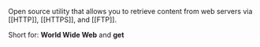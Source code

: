 Open source utility that allows you to retrieve content from web servers via [[HTTP]], [[HTTPS]], and [[FTP]]. 

Short for: **World Wide Web** and **get**

